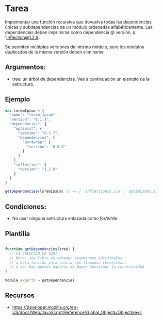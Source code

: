 # Tarea

Implementar una función recursiva que devuelva todas las dependencias únicas y subdependencias de un módulo ordenadas alfabéticamente. Las dependencias deben imprimirse como dependencia @ versión, p. 'Inflection@1.2.6'.

Se permiten múltiples versiones del mismo módulo, pero los módulos duplicados de la misma versión deben eliminarse

## Argumentos:

* tree: un árbol de dependencias. Vea a continuación un ejemplo de la estructura.

## Ejemplo

```js
var loremIpsum = {
  "name": "lorem-ipsum",
  "version": "0.1.1",
  "dependencies": {
    "optimist": {
      "version": "0.3.7",
      "dependencies": {
        "wordwrap": {
          "version": "0.0.2"
        }
      }
    },
    "inflection": {
      "version": "1.2.6"
    }
  }
}

getDependencies(loremIpsum) // => [ 'inflection@1.2.6', 'optimist@0.3.7', 'wordwrap@0.0.2' ]

```

## Condiciones:

* No usar ninguna estructura enlazada como _for/while_.

## Plantilla

```js

function getDependencies(tree) {
  // LA SOLUCIóN VA AQUí
  // Nota: sea libre de agregar argumentos adicionales
  // a esta función para usarla con llamadas recursivas.
  // o no! Hay muchas maneras de hacer funcionar la recursividad.
}

module.exports = getDependencies

```

## Recursos

* https://developer.mozilla.org/en-US/docs/Web/JavaScript/Reference/Global_Objects/Object/keys
